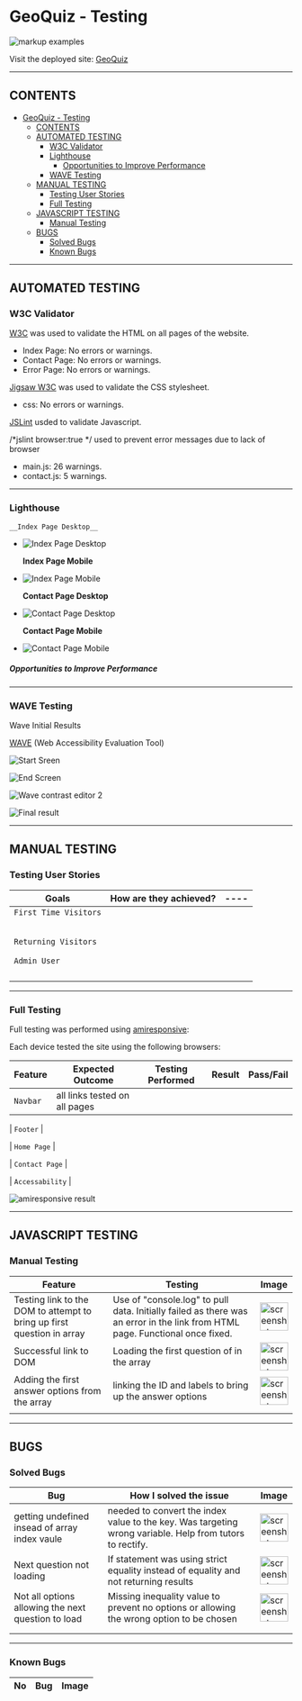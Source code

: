 # GeoQuiz - Testing

![markup examples](#)

Visit the deployed site: [GeoQuiz](#)

---

## CONTENTS

- [GeoQuiz - Testing](#geoquiz---testing)
  - [CONTENTS](#contents)
  - [AUTOMATED TESTING](#automated-testing)
    - [W3C Validator](#w3c-validator)
    - [Lighthouse](#lighthouse)
      - [Opportunities to Improve Performance](#opportunities-to-improve-performance)
    - [WAVE Testing](#wave-testing)
  - [MANUAL TESTING](#manual-testing)
    - [Testing User Stories](#testing-user-stories)
    - [Full Testing](#full-testing)
  - [JAVASCRIPT TESTING](#javascript-testing)
    - [Manual Testing](#manual-testing-1)
  - [BUGS](#bugs)
    - [Solved Bugs](#solved-bugs)
    - [Known Bugs](#known-bugs)

---

## AUTOMATED TESTING

### W3C Validator

[W3C](https://validator.w3.org/) was used to validate the HTML on all pages of the website.

- Index Page: No errors or warnings.
- Contact Page: No errors or warnings.
- Error Page: No errors or warnings.

[Jigsaw W3C](https://jigsaw.w3.org/css-validator/) was used to validate the CSS stylesheet.

- css: No errors or warnings.
  
[JSLint](https://www.jslint.com/) usded to validate Javascript.

/*jslint browser:true */ used to prevent error messages due to lack of browser

- main.js: 26 warnings.
- contact.js: 5 warnings.

---

### Lighthouse

    __Index Page Desktop__

- ![Index Page Desktop](#)

  **Index Page Mobile**

- ![Index Page Mobile](#)

  **Contact Page Desktop**

- ![Contact Page Desktop](#)

  **Contact Page Mobile**

- ![Contact Page Mobile](#)

##### Opportunities to Improve Performance

---

### WAVE Testing

Wave Initial Results

[WAVE](http://wave.webaim.org/) (Web Accessibility Evaluation Tool)

![Start Sreen](#)

![End Screen](#)

![Wave contrast editor 2](#)

![Final result](#)

---

## MANUAL TESTING

### Testing User Stories

| Goals                                                              | How are they achieved?             | ---- |
| ------------------------------------------------------------------ | ---------------------------------- | ---- |
| `First Time Visitors`                                              |                                    |
|                                        |                                    |      |
|                                 |                                    |      |
|                                       |                                    |      |
|                                  |                                    |      |
|                                   |                                    |
| `Returning Visitors`                                               |
|                                          |                                    |      |
|            |                                    |      |
| `Admin User`                                                       |
|          | |      |
|  |                                    |      |
|        |                                    |      |
|                          |                                    |      |

---

### Full Testing

Full testing was performed using [amiresponsive](#):

Each device tested the site using the following browsers:

| Feature  | Expected Outcome              | Testing Performed | Result | Pass/Fail |
| -------- | ----------------------------- | ----------------- | ------ | --------- |
| `Navbar` | all links tested on all pages |

| `Footer` |

| `Home Page` |

| `Contact Page` |

| `Accessability` |

![amiresponsive result](#)

---

## JAVASCRIPT TESTING

### Manual Testing

| Feature                           | Testing                                                                              | Image                                                                                                                                |
| --------------------------------- | ------------------------------------------------------------------------------------ | ------------------------------------------------------------------------------------------------------------------------------------ |
| Testing link to the DOM to attempt to bring up first question in array | Use of "console.log" to pull data. Initially failed as there was an error in the link from HTML page. Functional once fixed. | <img src="/assets/documentation/testing/missingLink.png" alt="screenshot" width="50px"> |
| Successful link to DOM    | Loading the first question of in the array | <img src="/assets/documentation/testing/connectingToDom.png" alt="screenshot" width="50px"> |
| Adding the first answer options from the array | linking the ID and labels to bring up the answer options  | <img src="/assets/documentation/testing/connectingOptionsToDom.png" alt="screenshot" width="50px"> |
|        |            ||

---

## BUGS

### Solved Bugs

| Bug | How I solved the issue | Image |
| --- | ---------------------- | ----- |
| getting undefined insead of array index vaule | needed to convert the index value to the key. Was targeting wrong variable. Help from tutors to rectify. | <img src="/assets/documentation/testing/bug-linkIndexToOption.png" alt="screenshot" width="50px"> |
| Next question not loading | If statement was using strict equality instead of equality and not returning results | <img src="/assets/documentation/testing/bug-chaneEqulityOperator.png" alt="screenshot" width="50px"> |
| Not all options allowing the next question to load | Missing inequality value to prevent no options or allowing the wrong option to be chosen | <img src="/assets/documentation/testing/bug-undefined.png" alt="screenshot" width="50px"> |
|        |            ||
|        |            ||

---

### Known Bugs

| No  | Bug | Image |
| --- | --- | ----- |
